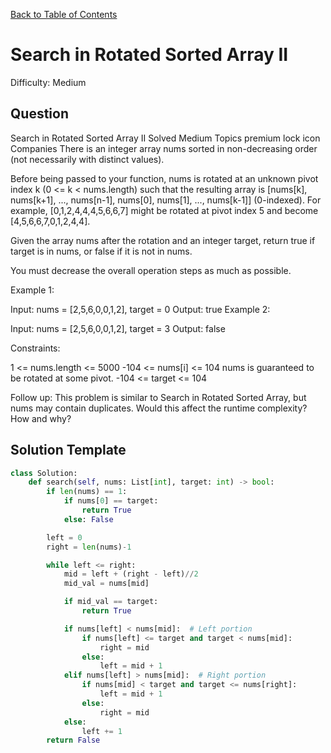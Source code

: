 [Back to Table of Contents](../../README.md)

# Search in Rotated Sorted Array II
Difficulty: Medium

## Question
Search in Rotated Sorted Array II
Solved
Medium
Topics
premium lock icon
Companies
There is an integer array nums sorted in non-decreasing order (not necessarily with distinct values).

Before being passed to your function, nums is rotated at an unknown pivot index k (0 <= k < nums.length) such that the resulting array is [nums[k], nums[k+1], ..., nums[n-1], nums[0], nums[1], ..., nums[k-1]] (0-indexed). For example, [0,1,2,4,4,4,5,6,6,7] might be rotated at pivot index 5 and become [4,5,6,6,7,0,1,2,4,4].

Given the array nums after the rotation and an integer target, return true if target is in nums, or false if it is not in nums.

You must decrease the overall operation steps as much as possible.

 

Example 1:

Input: nums = [2,5,6,0,0,1,2], target = 0
Output: true
Example 2:

Input: nums = [2,5,6,0,0,1,2], target = 3
Output: false
 

Constraints:

1 <= nums.length <= 5000
-104 <= nums[i] <= 104
nums is guaranteed to be rotated at some pivot.
-104 <= target <= 104
 

Follow up: This problem is similar to Search in Rotated Sorted Array, but nums may contain duplicates. Would this affect the runtime complexity? How and why?

## Solution Template
```python
class Solution:
    def search(self, nums: List[int], target: int) -> bool:
        if len(nums) == 1:
            if nums[0] == target:
                return True
            else: False

        left = 0
        right = len(nums)-1

        while left <= right:
            mid = left + (right - left)//2
            mid_val = nums[mid]

            if mid_val == target:
                return True

            if nums[left] < nums[mid]:  # Left portion
                if nums[left] <= target and target < nums[mid]:
                    right = mid
                else:
                    left = mid + 1
            elif nums[left] > nums[mid]:  # Right portion
                if nums[mid] < target and target <= nums[right]:
                    left = mid + 1
                else:
                    right = mid
            else:
                left += 1        
        return False
        
```
